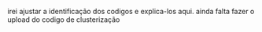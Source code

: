 irei ajustar a identificação dos codigos e explica-los aqui. ainda falta fazer o upload do codigo de clusterização
